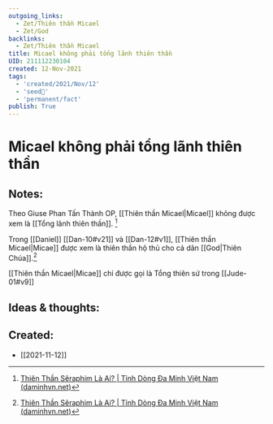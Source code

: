 ```yaml
---
outgoing_links:
  - Zet/Thiên thần Micael
  - Zet/God
backlinks:
  - Zet/Thiên thần Micael
title: Micael không phải tổng lãnh thiên thần
UID: 211112230104
created: 12-Nov-2021
tags:
  - 'created/2021/Nov/12'
  - 'seed🥜'
  - 'permanent/fact'
publish: True
---
```

# Micael không phải tổng lãnh thiên thần

## Notes:
Theo Giuse Phan Tấn Thành OP, [[Thiên thần Micael|Micael]] không được xem là [[Tổng lãnh thiên thần]]. [^daminh]

Trong [[Daniel]] [[Dan-10#v21]] và [[Dan-12#v1]], [[Thiên thần Micael|Micae]] được xem là thiên thần hộ thủ cho cả dân [[God|Thiên Chúa]].[^daminh]

[[Thiên thần Micael|Micae]] chỉ được gọi là Tổng thiên sứ trong [[Jude-01#v9]]

## Ideas & thoughts:

[^daminh]: [Thiên Thần Sêraphim Là Ai? | Tỉnh Dòng Đa Minh Việt Nam (daminhvn.net)](http://daminhvn.net/hieu-de-song-duc-tin/thien-than-seraphim-la-ai-3318.html)

## Created:
- [[2021-11-12]]
